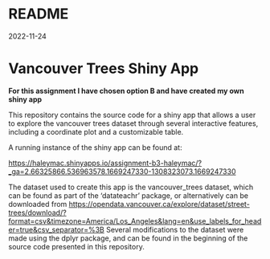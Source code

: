 README
================
2022-11-24

# Vancouver Trees Shiny App

**For this assignment I have chosen option B and have created my own
shiny app**

This repository contains the source code for a shiny app that allows a
user to explore the vancouver trees dataset through several interactive
features, including a coordinate plot and a customizable table.

A running instance of the shiny app can be found at:

<https://haleymac.shinyapps.io/assignment-b3-haleymac/?_ga=2.66325866.536963578.1669247330-1308323073.1669247330>

The dataset used to create this app is the vancouver_trees dataset,
which can be found as part of the ‘datateachr’ package, or alternatively
can be downloaded from
<https://opendata.vancouver.ca/explore/dataset/street-trees/download/?format=csv&timezone=America/Los_Angeles&lang=en&use_labels_for_header=true&csv_separator=%3B>
Several modifications to the dataset were made using the dplyr package,
and can be found in the beginning of the source code presented in this
repository.
